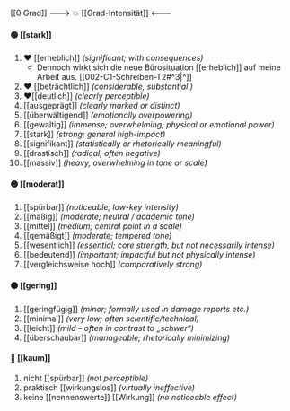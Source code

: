 [[0 Grad]]
---> 💥 [[Grad-Intensität]] <---
#### 🟢 [[stark]] 
1) ❤️ [[erheblich]] *(significant; with consequences)*
	- Dennoch wirkt sich die neue Bürosituation [[erheblich]] auf meine Arbeit aus. [[002-C1-Schreiben-T2#^3|^]]
2) ❤️ [[beträchtlich]] *(considerable, substantial )*
3) ❤️[[deutlich]] *(clearly perceptible)*
4) [[ausgeprägt]] *(clearly marked or distinct)*
5) [[überwältigend]] *(emotionally overpowering)*
6) [[gewaltig]] *(immense; overwhelming; physical or emotional power)*  
7) [[stark]] *(strong; general high-impact)*  
8) [[signifikant]] *(statistically or rhetorically meaningful)*  
9) [[drastisch]] *(radical, often negative)*
10) [[massiv]] *(heavy, overwhelming in tone or scale)*

#### 🟡 [[moderat]] 
1) [[spürbar]] *(noticeable; low-key intensity)*
2) [[mäßig]] *(moderate; neutral / academic tone)*
3) [[mittel]] *(medium; central point in a scale)*  
4) [[gemäßigt]] *(moderate; tempered tone)*  
5) [[wesentlich]] *(essential; core strength, but not necessarily intense)*  
6) [[bedeutend]] *(important; impactful but not physically intense)*
7) [[vergleichsweise hoch]] *(comparatively strong)*

#### 🟠 [[gering]] 
1) [[geringfügig]] *(minor; formally used in damage reports etc.)*
2) [[minimal]] *(very low; often scientific/technical)*
3) [[leicht]] *(mild – often in contrast to „schwer“)*  
4) [[überschaubar]] *(manageable; rhetorically minimizing)*

#### 🔴 [[kaum]] 
1) nicht [[spürbar]] *(not perceptible)*
2) praktisch [[wirkungslos]] *(virtually ineffective)*
3) keine [[nennenswerte]] [[Wirkung]] *(no noticeable effect)*